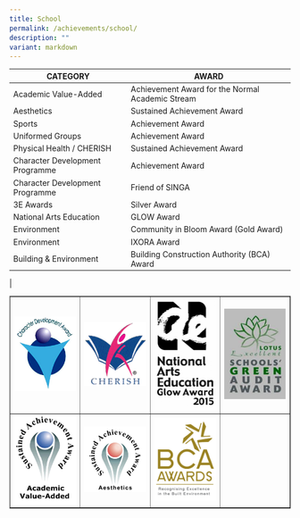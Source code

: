 ```yaml
---
title: School
permalink: /achievements/school/
description: ""
variant: markdown
---
```

| CATEGORY | AWARD |
|---|---|
| Academic Value-Added | Achievement Award for the Normal Academic Stream |
| Aesthetics | Sustained Achievement Award |
| Sports    |  Achievement Award |
| Uniformed Groups    | Achievement Award  |
| Physical Health / CHERISH     | Sustained Achievement Award  |
| Character Development Programme | Achievement Award |
| Character Development Programme | Friend of SINGA  |
| 3E Awards | Silver Award  |
| National Arts Education  | GLOW Award |
| Environment | Community in Bloom Award  (Gold Award) |
| Environment  | IXORA Award |
| Building &amp; Environment | Building Construction Authority (BCA) Award  |
|

<table border="1" style="border-collapse: collapse; width: 100%;">
<tbody>
<tr>
<td style="width: 25%;"><img src="/images/achievement1.jpg" style="width:100%"></td>
<td style="width: 25%;"><img src="/images/achievement2.jpg" style="width:100%"></td>
<td style="width: 25%;"><img src="/images/achievement3.jpg" style="width:100%"></td>
<td style="width: 25%;"><img src="/images/achievement4.jpg" style="width:100%"></td>
</tr>
<tr>
<td style="width: 25%;"><img src="/images/achievement5.jpg" style="width:100%"></td>
<td style="width: 25%;"><img src="/images/achievement6.jpg" style="width:100%"></td>
<td style="width: 25%;"><img src="/images/achievement7.jpg" style="width:100%"></td>
<td style="width: 25%;">&nbsp;</td>
</tr>
</tbody>
</table>